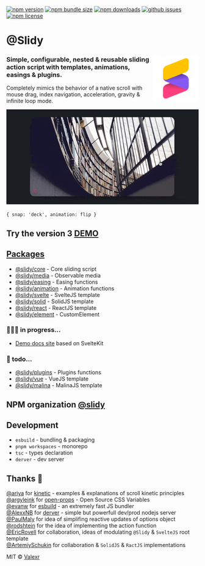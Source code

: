 [![npm version](https://img.shields.io/npm/v/@slidy/core)](https://www.npmjs.com/package/@slidy/core)
[![npm bundle size](https://img.shields.io/bundlephobia/minzip/@slidy/core?label=minzip)](https://bundlephobia.com/package/@slidy/core)
[![npm downloads](https://img.shields.io/npm/dt/@slidy/core)](https://www.npmjs.com/package/@slidy/core)
[![github issues](https://img.shields.io/github/issues/valexr/slidy)](https://github.com/Valexr/slidy/issues)
[![npm license](https://img.shields.io/npm/l/@slidy/core)](https://www.npmjs.com/package/@slidy/core)

# @Slidy

### <img align="right" width="120" src="assets/static/Slidy.png"> Simple, configurable, nested & reusable sliding action script with templates, animations, easings & plugins.

Сompletely mimics the behavior of a native scroll with mouse drag, index navigation, acceleration, gravity & infinite loop mode.

<img src="assets/static/flip.gif">

`{ snap: 'deck', animation: flip }`

## Try the version 3 [DEMO](https://slidy-core.surge.sh/)

## [Packages](https://github.com/Valexr/slidy/tree/master/packages)

-   [@slidy/core](https://github.com/Valexr/slidy/tree/master/packages/core) - Core sliding script
-   [@slidy/media](https://github.com/Valexr/slidy/tree/master/packages/media) - Observable media
-   [@slidy/easing](https://github.com/Valexr/slidy/tree/master/packages/easing) - Easing functions
-   [@slidy/animation](https://github.com/Valexr/slidy/tree/master/packages/animation) - Animation functions
-   [@slidy/svelte](https://github.com/Valexr/slidy/tree/master/packages/svelte) - SvelteJS template
-   [@slidy/solid](https://github.com/Valexr/slidy/tree/master/packages/solid) - SolidJS template
-   [@slidy/react](https://github.com/Valexr/slidy/tree/master/packages/react) - ReactJS template
-   [@slidy/element](https://github.com/Valexr/slidy/tree/master/packages/element) - CustomElement

### 👨🏻‍💻 in progress...

-   [Demo docs site](https://github.com/Valexr/slidy/tree/master/www) based on SvelteKit

### 📝 todo...

-   [@slidy/plugins](https://github.com/Valexr/slidy/tree/master/packages/plugins) - Plugins functions
-   [@slidy/vue](https://github.com/Valexr/slidy/tree/master/packages/vue) - VueJS template
-   [@slidy/malina](https://github.com/Valexr/slidy/tree/master/packages/malina) - MalinaJS template

## NPM organization [@slidy](https://www.npmjs.com/org/slidy)

## Development

-   `esbuild` - bundling & packaging
-   `pnpm workspaces` - monorepo
-   `tsc` - types declaration
-   `derver` - dev server

## Thanks 🎉

[@ariya](https://github.com/ariya) for [kinetic](https://github.com/ariya/kinetic) - examples & explanations of scroll kinetic principles  
[@argyleink](https://github.com/argyleink) for [open-props](https://github.com/argyleink/open-props) - Open Source CSS Variables  
[@evanw](https://github.com/evanw) for [esbuild](https://github.com/evanw/esbuild) - an extremely fast JS bundler  
[@AlexxNB](https://github.com/AlexxNB) for [derver](https://github.com/AlexxNB/derver) - simple but powerfull dev/prod nodejs server  
[@PaulMaly](https://github.com/PaulMaly) for idea of simplifing reactive updates of options object  
[@rodshtein](https://github.com/rodshtein) for the idea of implementing the action function  
[@EricRovell](https://github.com/EricRovell) for collaboration, ideas of modulating `@Slidy` & `SvelteJS` root template  
[@ArtemiySchukin](https://github.com/yhdgms1) for collaboration & `SolidJS` & `RactJS` implementations

MIT &copy; [Valexr](https://github.com/Valexr)
